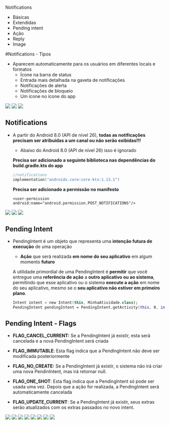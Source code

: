 Notifications
- Básicas
- Extendidas
- Pending intent
- Ação
- Reply
- Image

#Notifications - Tipos

- Aparecem automaticamente para os usuários em diferentes locais e formatos
  - Ícone na barra de status
  - Entrada mais detalhada na gaveta de notificações
  - Notificações de alerta
  - Notificações de bloqueio
  - Um ícone no ícone do app
 
<img src=".assets/190.jpg">

<img src=".assets/191.jpg">

<img src=".assets/192.jpg">

## Notifications

- A partir do Android 8.0 (API de nível 26), **todas as notificações precisam ser atribuídas a um canal ou não serão exibidas!!!**

  - Abaixo do Android 8.0 (API de nível 26) isso é ignorado
 
  **Precisa ser adicionado a seguinte biblioteca nas dependências do build.gradle.kts do app**

  ```kotlin
  //notifications
  implementation("androidx.core:core-ktx:1.13.1")
  ```

  **Precisa ser adicionado a permissão no manifesto**

  ```
  <user-permission android:name="android.permission.POST_NOTIFICATIONS"/>
  ```

<img src=".assets/193.jpg">

<img src=".assets/194.jpg">

<img src=".assets/195.jpg">

## Pending Intent

- PendingIntent é um objeto que representa uma **intenção futura de execução** de uma operação
  - **Ação** que será realizada **em nome do seu aplicativo** em algum momento **futuro**
 
  A utilidade primordial de uma PendingIntent é **permitir** que você entregue uma **referência de ação** a **outro aplicativo ou ao sistema**, permitindo que esse aplicativo ou o sistema **execute a ação** em nome do seu aplicativo, mesmo se o **seu aplicativo não estiver em primeiro plano**.

  ```kotlin
  Intent intent = new Intent(this, MinhaAtividade.class);
  PendingIntent pendingIntent = PendingIntent.getActivity(this, 0, intent, PendingIntent.FLAG_UPDATE_CURRENT)

  ```

## Pending Intent - Flags

- **FLAG_CANCEL_CURRENT:** Se a PendingIntent já existir, esta será cancelada e a nova PendingIntent será criada

- **FLAG_IMMUTABLE**: Esta flag indica que a PendingIntent não deve ser modificada posteriormente

- **FLAG_NO_CREATE:** Se a PendingIntent já existir, o sistema não irá criar uma nova PendinIntent, mas irá retornar null.

- **FLAG_ONE_SHOT**: Esta flag indica que a PendingIntent só pode ser usada uma vez. Depois que a ação for realizada, a PendingIntent será automaticamente cancelada

- **FLAG_UPDATE_CURRENT**: Se a PendingIntent já existir, seus extras serão atualizados com os extras passados no novo intent.

<img src=".assets/196.jpg">

<img src=".assets/197.jpg">

<img src=".assets/198.jpg">

<img src=".assets/199.jpg">

<img src=".assets/200.jpg">

<img src=".assets/201.jpg">

<img src=".assets/202.jpg">

<img src=".assets/203.jpg">
